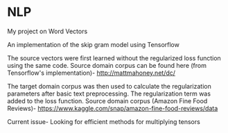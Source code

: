 # NLP
My project on Word Vectors

An implementation of the skip gram model using Tensorflow

The source vectors were first learned without the regularized loss function using the same code.
Source domain corpus can be found here (from Tensorflow's implementation)- http://mattmahoney.net/dc/ 

The target domain corpus was then used to calculate the regularization parameters after basic text preprocessing.
The regularization term was added to the loss function.
Source domain corpus (Amazon Fine Food Reviews)- https://www.kaggle.com/snap/amazon-fine-food-reviews/data

Current issue-
Looking for efficient methods for multiplying tensors
